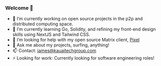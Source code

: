 ### Welcome 👋
- 🔭 I’m currently working on open source projects in the p2p and distributed computing space.
- 🌱 I’m currently learning Go, Solidity, and refining my front-end design skills using NextJS and Tailwind CSS.
- 🤔 I’m looking for help with my open source Matrix client, [Pixel](https://github.com/jamesthesken/pixel) 
- 💬 Ask me about my projects, surfing, anything!
- 📫 Contact: james@kauaitechgroup.com
- ⚡ Looking for work: Currently looking for software engineering roles!
